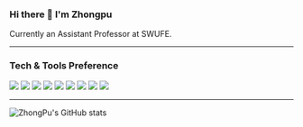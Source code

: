 ### Hi there 👋 I'm Zhongpu

Currently an Assistant Professor at SWUFE.

---


### Tech & Tools Preference
<img src="https://img.shields.io/badge/-Manjaro-information?logo=manjaro&logoColor=white">
<img src="https://img.shields.io/badge/-Mac-563D7C?logo=apple&logoColor=white">
<img src="https://img.shields.io/badge/-Java-cc6699?style=flat&logo=java&logoColor=white">
<img src="https://img.shields.io/badge/-Rust-5A0FC8?style=flat&logo=rust&logoColor=white">
<img src="https://img.shields.io/badge/-Python-3C873A?style=flat&logo=python&logoColor=white">
<img src="https://img.shields.io/badge/-PostgreSQL-4285F4?style=flat&logo=postgresql&logoColor=white">
<img src="http://img.shields.io/badge/-VS%20Code-007ACC?style=flat&logo=visual%20studio%20code&logoColor=white">
<img src="https://img.shields.io/badge/-JetBrains-black?style=flat&logo=JetBrains&logoColor=white">
<img src="https://img.shields.io/badge/-Vim-cc6699?style=flat&logo=vim&logoColor=white">

---

![ZhongPu's GitHub stats](https://github-readme-stats.vercel.app/api?username=ChenZhongPu&show_icons=true&theme=radical)

<!--
**ChenZhongPu/ChenZhongPu** is a ✨ _special_ ✨ repository because its `README.md` (this file) appears on your GitHub profile.

Here are some ideas to get you started:

- 🔭 I’m currently working on ...
- 🌱 I’m currently learning ...
- 👯 I’m looking to collaborate on ...
- 🤔 I’m looking for help with ...
- 💬 Ask me about ...
- 📫 How to reach me: ...
- 😄 Pronouns: ...
- ⚡ Fun fact: ...
-->
